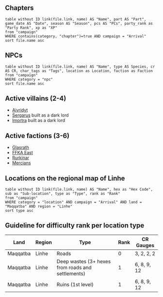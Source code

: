 ## Chapters

```dataview
table without ID link(file.link, name) AS "Name", part AS "Part", game_date AS "Date", season AS "Season", pcs AS "PCs", party_rank as "Party Rank", xp as "XP"
from "campaign"
WHERE contains(category, "chapter")=true AND campaign = "Arrival"
sort file.name asc
```


## NPCs

```dataview
table without ID link(file.link, name) AS "Name", type AS Species, cr AS CR, char_tags as "Tags", location as Location, faction as Faction
from "campaign"
WHERE category = "npc"
sort file.name asc
```


## Active villains (2-4)

- [Aivridyt](arrival/npcs/aivridyt.md)
- [Sergarus](arrival/npcs/Sergarus.md) built as a dark lord
- [Imortra](arrival/npcs/imortra.md) built as a dark lord

## Active factions (3-6)

- [Glasrath](arrival/factions/glasrath.md)
- [FFKA East](arrival/factions/ffkaEast.md)
- [Rurkinar](arrival/factions/rurkinar.md)
- [Mercians](arrival/factions/mercians.md)

## Locations on the regional map of Linhe

```dataview
table without ID link(file.link, name) AS "Name", hex as "Hex Code", sub as "Sub-location", type as "Type", rank as "Rank"
from "campaign"
WHERE category = "location" AND campaign = "Arrival" AND land = "Maqqatba" AND region = "Linhe"
sort type asc
```


## Guideline for difficulty rank per location type

| Land     | Region | Type                                              | Rank | CR Gauges   |
| -------- | ------ | ------------------------------------------------- | ---- | ----------- |
| Maqqatba | Linhe  | Roads                                             | 0    | 3, 2, 2, 2  |
| Maqqatba | Linhe  | Deep wastes (3+ hexes from roads and settlements) | 1    | 6, 8, 9, 12 |
| Maqqatba | Linhe  | Ruins (1st level)                                 | 1    | 6, 8, 9, 12 |

